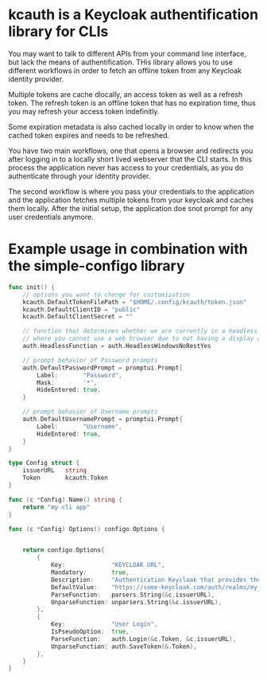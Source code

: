 # kcauth is a Keycloak authentification library for CLIs

You may want to talk to different APIs from your command line interface, but lack the means of authentification.
THis library allows you to use different workflows in order to fetch an offline token from any Keycloak identity provider.

Multiple tokens are cache dlocally, an access token as well as a refresh token.
The refresh token is an offline token that has no expiration time, thus you may refresh your access token indefinitly.

Some expiration metadata is also cached locally in order to know when the cached token expires and needs to be refreshed.

You have two main workflows, one that opens a browser and redirects you after logging in to a locally short lived webserver that the CLI starts. In this process the application never has access to your credentials, as you do authenticate through your identity provider.

The second workflow is where you pass your credentials to the application and the application fetches multiple tokens from your keycloak and caches them locally. After the initial setup, the application doe snot prompt for any user credentials anymore.


# Example usage in combination with the  simple-configo library

```go
func init() {
    // options you want to change for customization
	kcauth.DefaultTokenFilePath = "$HOME/.config/kcauth/token.json"
	kcauth.DefaultClientID = "public"
	kcauth.DefaultClientSecret = ""

    // function that determines whether we are currently in a headless environment
    // where you cannot use a web browser due to not having a display attached
    auth.HeadlessFunction = auth.HeadlessWindowsNoRestYes

    // prompt behavior of Password prompts
    auth.DefaultPasswordPrompt = promptui.Prompt{
		Label:       "Password",
		Mask:        '*',
		HideEntered: true,
	}

    // prompt behavior of Username prompts
	auth.DefaultUsernamePrompt = promptui.Prompt{
		Label:       "Username",
		HideEntered: true,
	}
}

type Config struct {
    issuerURL   string
    Token       kcauth.Token
}

func (c *Config) Name() string {
    return "my cli app"
}

func (c *Config) Options() configo.Options {


    return configo.Options{
        {
            Key:             "KEYCLOAK_URL",
            Mandatory:       true,
            Description:     "Authentication Keycloak that provides the authorization token.",
            DefaultValue:    "https://some-keycloak.com/auth/realms/my_realm",
            ParseFunction:   parsers.String(&c.issuerURL),
            UnparseFunction: unparsers.String(&c.issuerURL),
        },
        {
            Key:             "User Login",
            IsPseudoOption:  true,
            ParseFunction:   auth.Login(&c.Token, &c.issuerURL),
            UnparseFunction: auth.SaveToken(&.Token),
        },
    }
}

```